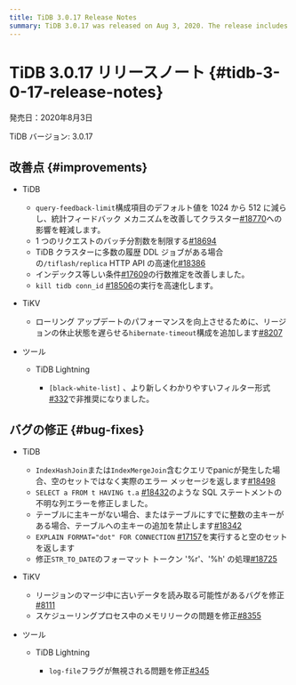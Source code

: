```yaml
---
title: TiDB 3.0.17 Release Notes
summary: TiDB 3.0.17 was released on Aug 3, 2020. The release includes improvements such as decreasing the default value of the query-feedback-limit configuration item and bug fixes like returning the actual error message instead of an empty set. TiKV also added the hibernate-timeout configuration to improve rolling update performance. TiDB Lightning deprecated the black-white-list filter format and fixed the issue of the log-file flag being ignored.
---
```


# TiDB 3.0.17 リリースノート {#tidb-3-0-17-release-notes}

発売日：2020年8月3日

TiDB バージョン: 3.0.17

## 改善点 {#improvements}

-   TiDB

    -   `query-feedback-limit`構成項目のデフォルト値を 1024 から 512 に減らし、統計フィードバック メカニズムを改善してクラスター[#18770](https://github.com/pingcap/tidb/pull/18770)への影響を軽減します。
    -   1 つのリクエストのバッチ分割数を制限する[#18694](https://github.com/pingcap/tidb/pull/18694)
    -   TiDB クラスターに多数の履歴 DDL ジョブがある場合の`/tiflash/replica` HTTP API の高速化[#18386](https://github.com/pingcap/tidb/pull/18386)
    -   インデックス等しい条件[#17609](https://github.com/pingcap/tidb/pull/17609)の行数推定を改善しました。
    -   `kill tidb conn_id` [#18506](https://github.com/pingcap/tidb/pull/18506)の実行を高速化します。

-   TiKV

    -   ローリング アップデートのパフォーマンスを向上させるために、リージョンの休止状態を遅らせる`hibernate-timeout`構成を追加します[#8207](https://github.com/tikv/tikv/pull/8207)

-   ツール

    -   TiDB Lightning

        -   `[black-white-list]` 、より新しくわかりやすいフィルター形式[#332](https://github.com/pingcap/tidb-lightning/pull/332)で非推奨になりました。

## バグの修正 {#bug-fixes}

-   TiDB

    -   `IndexHashJoin`または`IndexMergeJoin`含むクエリでpanicが発生した場合、空のセットではなく実際のエラー メッセージを返します[#18498](https://github.com/pingcap/tidb/pull/18498)
    -   `SELECT a FROM t HAVING t.a` [#18432](https://github.com/pingcap/tidb/pull/18432)のような SQL ステートメントの不明な列エラーを修正しました。
    -   テーブルに主キーがない場合、またはテーブルにすでに整数の主キーがある場合、テーブルへの主キーの追加を禁止します[#18342](https://github.com/pingcap/tidb/pull/18342)
    -   `EXPLAIN FORMAT="dot" FOR CONNECTION` [#17157](https://github.com/pingcap/tidb/pull/17157)を実行すると空のセットを返します
    -   修正`STR_TO_DATE`のフォーマット トークン &#39;%r&#39;、&#39;%h&#39; の処理[#18725](https://github.com/pingcap/tidb/pull/18725)

-   TiKV

    -   リージョンのマージ中に古いデータを読み取る可能性があるバグを修正[#8111](https://github.com/tikv/tikv/pull/8111)
    -   スケジューリングプロセス中のメモリリークの問題を修正[#8355](https://github.com/tikv/tikv/pull/8355)

-   ツール

    -   TiDB Lightning

        -   `log-file`フラグが無視される問題を修正[#345](https://github.com/pingcap/tidb-lightning/pull/345)
